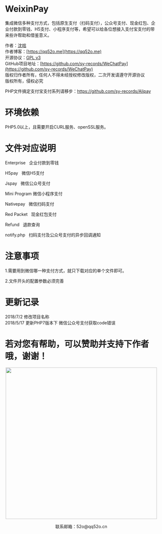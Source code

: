 # WeixinPay

集成微信多种支付方式，包括原生支付（扫码支付），公众号支付、现金红包、企业付款到零钱、H5支付、小程序支付等，希望可以给各位想接入支付宝支付的带来些许帮助和借鉴意义。  

作者：[沈唁](https://qq52o.me)  
作者博客：[https://qq52o.me](https://qq52o.me)  
开源协议：[GPL v3](https://opensource.org/licenses/GPL-3.0)  
GitHub项目地址：[https://github.com/sy-records/WeChatPay](https://github.com/sy-records/WeChatPay)  
版权归作者所有，任何人不得未经授权修改版权，二次开发请遵守开源协议  
版权所有，侵权必究  

PHP文件搞定支付宝支付系列请移步：https://github.com/sy-records/Alipay  

# 环境依赖

PHP5.0以上，且需要开启CURL服务、openSSL服务。  

# 文件对应说明

Enterprise   企业付款到零钱  

H5pay   微信H5支付  

Jspay   微信公众号支付  

Mini Program	微信小程序支付  

Nativepay   微信扫码支付  

Red Packet   现金红包支付  

Refund   退款查询  

notify.php   扫码支付及公众号支付的异步回调通知  

# 注意事项

1.需要用到微信哪一种支付方式，就只下载对应的单个文件即可。  

2.文件开头的配置参数必须完善  

# 更新记录

2018/7/2 修改项目名称  
2018/5/17 更新PHP7版本下 微信公众号支付获取code错误  


# 若对您有帮助，可以赞助并支持下作者哦，谢谢！

<p align="center">
    <img src="http://wx3.sinaimg.cn/mw690/0060lm7Tly1fsv8nvbc0qj30m80hq425.jpg" width="500px"></br>
    <p align="center">联系邮箱：52o@qq52o.cn</p>
</p>
